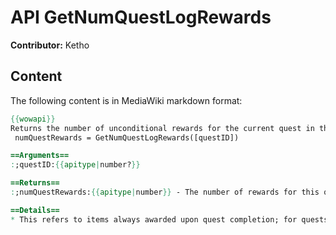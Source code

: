 # API GetNumQuestLogRewards

**Contributor:** Ketho

## Content

The following content is in MediaWiki markdown format:

```mediawiki
{{wowapi}}
Returns the number of unconditional rewards for the current quest in the quest log.
 numQuestRewards = GetNumQuestLogRewards([questID])

==Arguments==
:;questID:{{apitype|number?}}

==Returns==
:;numQuestRewards:{{apitype|number}} - The number of rewards for this quest

==Details==
* This refers to items always awarded upon quest completion; for quests where the player is allowed to choose a reward, see {{api|GetNumQuestLogChoices}}().
```
